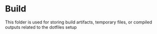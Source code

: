 # Build

This folder is used for storing build artifacts, temporary files, or compiled outputs related to the dotfiles setup